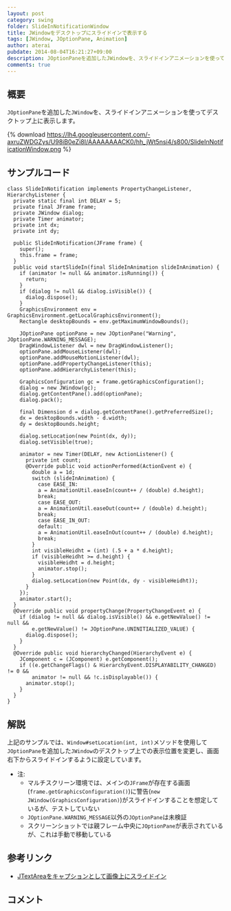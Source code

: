 ```yaml
---
layout: post
category: swing
folder: SlideInNotificationWindow
title: JWindowをデスクトップにスライドインで表示する
tags: [JWindow, JOptionPane, Animation]
author: aterai
pubdate: 2014-08-04T16:21:27+09:00
description: JOptionPaneを追加したJWindowを、スライドインアニメーションを使ってデスクトップ上に表示します。
comments: true
---
```

## 概要
`JOptionPane`を追加した`JWindow`を、スライドインアニメーションを使ってデスクトップ上に表示します。

{% download https://lh4.googleusercontent.com/-axruZWDGZys/U98iB0eZi8I/AAAAAAAACK0/hh_jWt5nsi4/s800/SlideInNotificationWindow.png %}

## サンプルコード
<pre class="prettyprint"><code>class SlideInNotification implements PropertyChangeListener, HierarchyListener {
  private static final int DELAY = 5;
  private final JFrame frame;
  private JWindow dialog;
  private Timer animator;
  private int dx;
  private int dy;

  public SlideInNotification(JFrame frame) {
    super();
    this.frame = frame;
  }
  public void startSlideIn(final SlideInAnimation slideInAnimation) {
    if (animator != null &amp;&amp; animator.isRunning()) {
      return;
    }
    if (dialog != null &amp;&amp; dialog.isVisible()) {
      dialog.dispose();
    }
    GraphicsEnvironment env = GraphicsEnvironment.getLocalGraphicsEnvironment();
    Rectangle desktopBounds = env.getMaximumWindowBounds();

    JOptionPane optionPane = new JOptionPane("Warning", JOptionPane.WARNING_MESSAGE);
    DragWindowListener dwl = new DragWindowListener();
    optionPane.addMouseListener(dwl);
    optionPane.addMouseMotionListener(dwl);
    optionPane.addPropertyChangeListener(this);
    optionPane.addHierarchyListener(this);

    GraphicsConfiguration gc = frame.getGraphicsConfiguration();
    dialog = new JWindow(gc);
    dialog.getContentPane().add(optionPane);
    dialog.pack();

    final Dimension d = dialog.getContentPane().getPreferredSize();
    dx = desktopBounds.width - d.width;
    dy = desktopBounds.height;

    dialog.setLocation(new Point(dx, dy));
    dialog.setVisible(true);

    animator = new Timer(DELAY, new ActionListener() {
      private int count;
      @Override public void actionPerformed(ActionEvent e) {
        double a = 1d;
        switch (slideInAnimation) {
          case EASE_IN:
          a = AnimationUtil.easeIn(count++ / (double) d.height);
          break;
          case EASE_OUT:
          a = AnimationUtil.easeOut(count++ / (double) d.height);
          break;
          case EASE_IN_OUT:
          default:
          a = AnimationUtil.easeInOut(count++ / (double) d.height);
          break;
        }
        int visibleHeidht = (int) (.5 + a * d.height);
        if (visibleHeidht &gt;= d.height) {
          visibleHeidht = d.height;
          animator.stop();
        }
        dialog.setLocation(new Point(dx, dy - visibleHeidht));
      }
    });
    animator.start();
  }
  @Override public void propertyChange(PropertyChangeEvent e) {
    if (dialog != null &amp;&amp; dialog.isVisible() &amp;&amp; e.getNewValue() != null &amp;&amp;
        e.getNewValue() != JOptionPane.UNINITIALIZED_VALUE) {
      dialog.dispose();
    }
  }
  @Override public void hierarchyChanged(HierarchyEvent e) {
    JComponent c = (JComponent) e.getComponent();
    if ((e.getChangeFlags() &amp; HierarchyEvent.DISPLAYABILITY_CHANGED) != 0 &amp;&amp;
        animator != null &amp;&amp; !c.isDisplayable()) {
      animator.stop();
    }
  }
}
</code></pre>

## 解説
上記のサンプルでは、`Window#setLocation(int, int)`メソッドを使用して`JOptionPane`を追加した`JWindow`のデスクトップ上での表示位置を変更し、画面右下からスライドインするように設定しています。

- 注:
    - マルチスクリーン環境では、メインの`JFrame`が存在する画面(`frame.getGraphicsConfiguration()`)に警告(`new JWindow(GraphicsConfiguration)`)がスライドインすることを想定しているが、テストしていない
    - `JOptionPane.WARNING_MESSAGE`以外の`JOptionPane`は未検証
    - スクリーンショットでは親フレーム中央に`JOptionPane`が表示されているが、これは手動で移動している

<!-- dummy comment line for breaking list -->

## 参考リンク
- [JTextAreaをキャプションとして画像上にスライドイン](http://ateraimemo.com/Swing/EaseInOut.html)

<!-- dummy comment line for breaking list -->

## コメント
